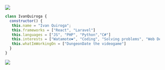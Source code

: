 <picture><img src="https://media.tenor.com/xv4YcvjTsRoAAAAi/zzz.gif"></picture>

```javascript
class IvanQuiroga {
  constructor() {
   this.name = "Ivan Quiroga";
   this.frameworks = ["React", "Laravel"]
   this.languages = ["JS", "PHP", "Python","C#"]
   this.interests = ["Watamote❤️", "Coding", "Solving problems", "Web Development","CyberSecurity", "Game Development"]
   this.whatImWorkingOn = ["DungeonDate the videogame"]
  }
}

```

<picture><img src="https://media1.tenor.com/m/MPnfJyNHwj0AAAAd/tomoko-watamote.gif"></picture>

